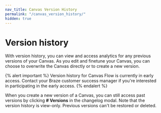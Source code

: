 ```yaml
---
nav_title: Canvas Version History
permalink: "/canvas_version_history/"
hidden: true
---
```


# Version history

With version history, you can view and access analytics for any previous versions of your Canvas. As you edit and finetune your Canvas, you can choose to overwrite the Canvas directly or to create a new version. 

{% alert important %}
Version history for Canvas Flow is currently in early access. Contact your Braze customer success manager if you're interested in participating in the early access.
{% endalert %}

When you create a new version of a Canvas, you can still access past versions by clicking **# Versions** in the changelog modal. Note that the version history is view-only. Previous versions can't be restored or deleted. 

